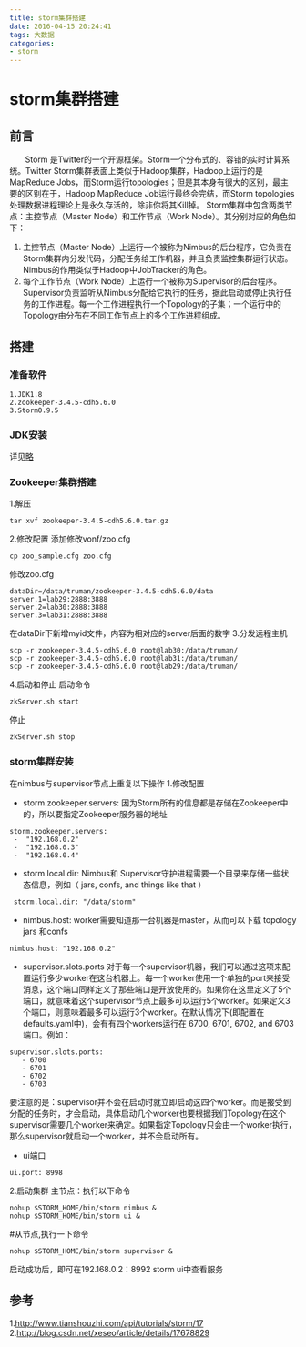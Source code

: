 ```yaml
---
title: storm集群搭建
date: 2016-04-15 20:24:41
tags: 大数据
categories:
- storm
---
```

# storm集群搭建
## 前言
&#160; &#160; &#160; &#160;Storm 是Twitter的一个开源框架。Storm一个分布式的、容错的实时计算系统。Twitter Storm集群表面上类似于Hadoop集群，Hadoop上运行的是MapReduce Jobs，而Storm运行topologies；但是其本身有很大的区别，最主要的区别在于，Hadoop MapReduce Job运行最终会完结，而Storm topologies处理数据进程理论上是永久存活的，除非你将其Kill掉。
Storm集群中包含两类节点：主控节点（Master Node）和工作节点（Work Node）。其分别对应的角色如下：
1.  主控节点（Master Node）上运行一个被称为Nimbus的后台程序，它负责在Storm集群内分发代码，分配任务给工作机器，并且负责监控集群运行状态。Nimbus的作用类似于Hadoop中JobTracker的角色。
2.  每个工作节点（Work Node）上运行一个被称为Supervisor的后台程序。Supervisor负责监听从Nimbus分配给它执行的任务，据此启动或停止执行任务的工作进程。每一个工作进程执行一个Topology的子集；一个运行中的Topology由分布在不同工作节点上的多个工作进程组成。

## 搭建
### 准备软件
```
1.JDK1.8
2.zookeeper-3.4.5-cdh5.6.0
3.Storm0.9.5
```
### JDK安装
详见[略](http:trumandu.github.io/2016/04/15/linux环境jdk安装及配置/)
### Zookeeper集群搭建
1.解压
```
tar xvf zookeeper-3.4.5-cdh5.6.0.tar.gz
```
2.修改配置
添加修改vonf/zoo.cfg
```
cp zoo_sample.cfg zoo.cfg
```
修改zoo.cfg
```
dataDir=/data/truman/zookeeper-3.4.5-cdh5.6.0/data
server.1=lab29:2888:3888
server.2=lab30:2888:3888
server.3=lab31:2888:3888
```
在dataDir下新增myid文件，内容为相对应的server后面的数字
3.分发远程主机
```
scp -r zookeeper-3.4.5-cdh5.6.0 root@lab30:/data/truman/ 
scp -r zookeeper-3.4.5-cdh5.6.0 root@lab31:/data/truman/ 
scp -r zookeeper-3.4.5-cdh5.6.0 root@lab29:/data/truman/ 
```
4.启动和停止
启动命令
```
zkServer.sh start
```
停止
```
zkServer.sh stop
```
### storm集群安装
在nimbus与supervisor节点上重复以下操作
1.修改配置
- storm.zookeeper.servers: 因为Storm所有的信息都是存储在Zookeeper中的，所以要指定Zookeeper服务器的地址
```
storm.zookeeper.servers:
 -  "192.168.0.2"
 -  "192.168.0.3"
 -  "192.168.0.4"
```
- storm.local.dir:
Nimbus和 Supervisor守护进程需要一个目录来存储一些状态信息，例如（ jars, confs, and things like that ）
```
 storm.local.dir: "/data/storm"
```
-  nimbus.host:
worker需要知道那一台机器是master，从而可以下载 topology jars 和confs
```
nimbus.host: "192.168.0.2"
```
-  supervisor.slots.ports
对于每一个supervisor机器，我们可以通过这项来配置运行多少worker在这台机器上。每一个worker使用一个单独的port来接受消息，这个端口同样定义了那些端口是开放使用的。如果你在这里定义了5个端口，就意味着这个supervisor节点上最多可以运行5个worker。如果定义3个端口，则意味着最多可以运行3个worker。在默认情况下(即配置在defaults.yaml中)，会有有四个workers运行在 6700, 6701, 6702, and 6703端口。例如：
```
supervisor.slots.ports:
   - 6700
   - 6701
   - 6702
   - 6703
```
要注意的是：supervisor并不会在启动时就立即启动这四个worker。而是接受到分配的任务时，才会启动，具体启动几个worker也要根据我们Topology在这个supervisor需要几个worker来确定。如果指定Topology只会由一个worker执行，那么supervisor就启动一个worker，并不会启动所有。
- ui端口
```
ui.port: 8998
```
2.启动集群
主节点：执行以下命令
```
nohup $STORM_HOME/bin/storm nimbus &
nohup $STORM_HOME/bin/storm ui &
```
#从节点,执行一下命令
```
nohup $STORM_HOME/bin/storm supervisor &
```
启动成功后，即可在192.168.0.2：8992 storm ui中查看服务
## 参考
1.http://www.tianshouzhi.com/api/tutorials/storm/17
2.http://blog.csdn.net/xeseo/article/details/17678829


